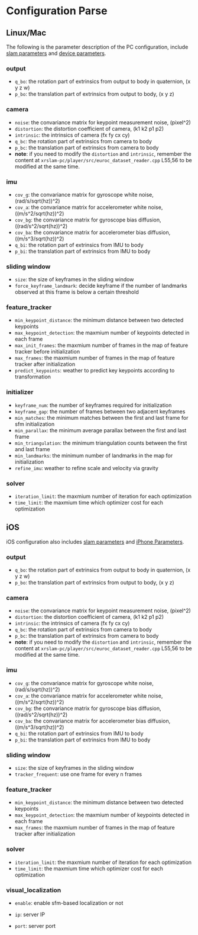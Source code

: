# Configuration Parse

## Linux/Mac

The following is the parameter description of the PC configuration, include [slam parameters](../../configs/euroc_slam.yaml) and [device parameters](../../configs/euroc_sensor.yaml).

### output

* `q_bo`: the rotation part of extrinsics from output to body in quaternion, (x y z w)
* `p_bo`: the translation part of extrinsics from output to body, (x y z)

### camera

* `noise`: the convariance matrix for keypoint measurement noise, (pixel^2)
* `distortion`: the distortion coefficient of camera, (k1 k2 p1 p2)
* `intrinsic`: the intrinsics of camera (fx fy cx cy)
* `q_bc`: the rotation part of extrinsics from camera to body
* `p_bc`: the translation part of extrinsics from camera to body
* **note**: if you need to modify the `distortion` and `intrinsic`, remember the content at `xrslam-pc/player/src/euroc_dataset_reader.cpp` L55,56 to be modified at the same time.

### imu

* `cov_g`: the convariance matrix for gyroscope white noise, (rad/s/sqrt(hz))^2)
* `cov_a`: the convariance matrix for accelerometer  white noise, ((m/s^2/sqrt(hz))^2)
* `cov_bg`: the convariance matrix for gyroscope bias diffusion, ((rad/s^2/sqrt(hz))^2)
* `cov_ba`: the convariance matrix for accelerometer bias diffusion, ((m/s^3/sqrt(hz))^2)
* `q_bi`: the rotation part of extrinsics from IMU to body
* `p_bi`: the translation part of extrinsics from IMU to body

### sliding window

* `size`: the size of keyframes in the sliding window
* `force_keyframe_landmark`: decide keyframe if the number of landmarks observed at this frame is below a certain threshold

### feature_tracker

* `min_keypoint_distance`: the minimum distance between two detected keypoints
* `max_keypoint_detection`: the maxmium number of keypoints detected in each frame
* `max_init_frames`: the maxmium number of frames in the map of feature tracker before initialization
* `max_frames`: the maxmium number of frames in the map of feature tracker after initialization
* `predict_keypoints`: weather to predict key keypoints according to transformation

### initializer

* `keyframe_num`: the number of keyframes required for initialization
* `keyframe_gap`: the number of frames between two adjacent keyframes
* `min_matches`: the minimum matches between the first and last frame for sfm initialization
* `min_parallax`: the minimum average parallax between the first and last frame
* `min_triangulation`: the minimum triangulation counts between the first and last frame
* `min_landmarks`: the minimum number of landmarks in the map for initialization
* `refine_imu`: weather to refine scale and velocity via gravity

### solver

* `iteration_limit`: the maxmium number of iteration for each optimization
* `time_limit`: the maxmium time which optimizer cost for each optimization

## iOS

iOS configuration also includes [slam parameters](../../xrslam-ios/visualizer/configs/slam_params.yaml) and [iPhone Parameters](../../xrslam-ios/visualizer/configs/iPhone&#32;X.yaml).

### output

* `q_bo`: the rotation part of extrinsics from output to body in quaternion, (x y z w)
* `p_bo`: the translation part of extrinsics from output to body, (x y z)

### camera

* `noise`: the convariance matrix for keypoint measurement noise, (pixel^2)
* `distortion`: the distortion coefficient of camera, (k1 k2 p1 p2)
* `intrinsic`: the intrinsics of camera (fx fy cx cy)
* `q_bc`: the rotation part of extrinsics from camera to body
* `p_bc`: the translation part of extrinsics from camera to body
* **note**: if you need to modify the `distortion` and `intrinsic`, remember the content at `xrslam-pc/player/src/euroc_dataset_reader.cpp` L55,56 to be modified at the same time.

### imu

* `cov_g`: the convariance matrix for gyroscope white noise, (rad/s/sqrt(hz))^2)
* `cov_a`: the convariance matrix for accelerometer  white noise, ((m/s^2/sqrt(hz))^2)
* `cov_bg`: the convariance matrix for gyroscope bias diffusion, ((rad/s^2/sqrt(hz))^2)
* `cov_ba`: the convariance matrix for accelerometer bias diffusion, ((m/s^3/sqrt(hz))^2)
* `q_bi`: the rotation part of extrinsics from IMU to body
* `p_bi`: the translation part of extrinsics from IMU to body

### sliding window

* `size`: the size of keyframes in the sliding window
* `tracker_frequent`: use one frame for every n frames

### feature_tracker

* `min_keypoint_distance`: the minimum distance between two detected keypoints
* `max_keypoint_detection`: the maxmium number of keypoints detected in each frame
* `max_frames`: the maxmium number of frames in the map of feature tracker after initialization

### solver

* `iteration_limit`: the maxmium number of iteration for each optimization
* `time_limit`: the maxmium time which optimizer cost for each optimization

### visual_localization

* `enable`:  enable sfm-based localization or not
* `ip`:  server IP

* `port`: server port
